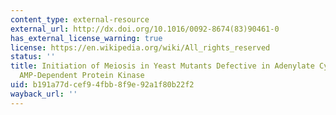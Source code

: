 ```yaml
---
content_type: external-resource
external_url: http://dx.doi.org/10.1016/0092-8674(83)90461-0
has_external_license_warning: true
license: https://en.wikipedia.org/wiki/All_rights_reserved
status: ''
title: Initiation of Meiosis in Yeast Mutants Defective in Adenylate Cyclase and Cyclic
  AMP-Dependent Protein Kinase
uid: b191a77d-cef9-4fbb-8f9e-92a1f80b22f2
wayback_url: ''
---
```

